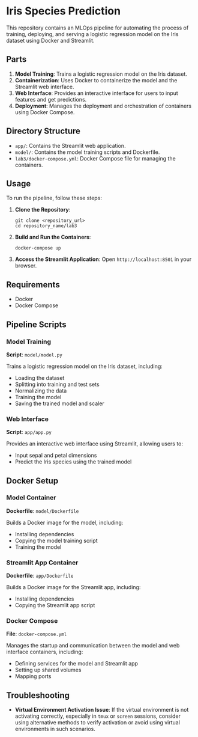 # Iris Species Prediction

This repository contains an MLOps pipeline for automating the process of training, deploying, and serving a logistic regression model on the Iris dataset using Docker and Streamlit.

## Parts

1. **Model Training**: Trains a logistic regression model on the Iris dataset.
2. **Containerization**: Uses Docker to containerize the model and the Streamlit web interface.
3. **Web Interface**: Provides an interactive interface for users to input features and get predictions.
4. **Deployment**: Manages the deployment and orchestration of containers using Docker Compose.

## Directory Structure

- `app/`: Contains the Streamlit web application.
- `model/`: Contains the model training scripts and Dockerfile.
- `lab3/docker-compose.yml`: Docker Compose file for managing the containers.

## Usage

To run the pipeline, follow these steps:

1. **Clone the Repository**:
    ```shell
    git clone <repository_url>
    cd repository_name/lab3
    ```

2. **Build and Run the Containers**:
    ```shell
    docker-compose up
    ```

3. **Access the Streamlit Application**:
    Open `http://localhost:8501` in your browser.

## Requirements

- Docker
- Docker Compose

## Pipeline Scripts

### Model Training

**Script**: `model/model.py`

Trains a logistic regression model on the Iris dataset, including:
- Loading the dataset
- Splitting into training and test sets
- Normalizing the data
- Training the model
- Saving the trained model and scaler

### Web Interface

**Script**: `app/app.py`

Provides an interactive web interface using Streamlit, allowing users to:
- Input sepal and petal dimensions
- Predict the Iris species using the trained model

## Docker Setup

### Model Container

**Dockerfile**: `model/Dockerfile`

Builds a Docker image for the model, including:
- Installing dependencies
- Copying the model training script
- Training the model

### Streamlit App Container

**Dockerfile**: `app/Dockerfile`

Builds a Docker image for the Streamlit app, including:
- Installing dependencies
- Copying the Streamlit app script

### Docker Compose

**File**: `docker-compose.yml`

Manages the startup and communication between the model and web interface containers, including:
- Defining services for the model and Streamlit app
- Setting up shared volumes
- Mapping ports


## Troubleshooting

- **Virtual Environment Activation Issue**: If the virtual environment is not activating correctly, especially in `tmux` or `screen` sessions, consider using alternative methods to verify activation or avoid using virtual environments in such scenarios.

